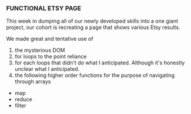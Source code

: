 ### FUNCTIONAL ETSY PAGE

This week in dumping all of our newly developed skills into a one giant project, our cohort is recreating a page that shows various Etsy results.

We made great and tentative use of
1. the mysterious DOM
2. for loops to the point reliance
3. for each loops that didn't do what I anticipated. Although it's honestly unclear what I anticipated.
4. the following higher order functions for the purpose of navigating through arrays
  * map
  * reduce
  * filter

